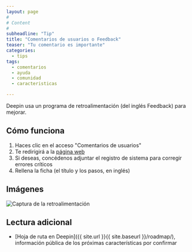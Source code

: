```yaml
---
layout: page
#
# Content
#
subheadline: "Tip"
title: "Comentarios de usuarios o Feedback"
teaser: "Tu comentario es importante"
categories:
  - tips
tags:
  - comentarios
  - ayuda
  - comunidad
  - caracteristicas

---
```


Deepin usa un programa de retroalimentación (del inglés Feedback) para mejorar.

## Cómo funciona

1. Haces clic en el acceso "Comentarios de usuarios"
2. Te redirigirá a la [página web](http://feedback.deepin.org/)
3. Si deseas, concédenos adjuntar el registro de sistema para corregir errores críticos
4. Rellena la ficha (el título y los pasos, en inglés)

## Imágenes
<div class="row">
    <div class="medium-12 columns t30">
    <img src="{{ site.urlimg }}DeepinFeedback.png" alt="Captura de la retroalimentación">
    </div><!-- /.medium-4.columns -->
</div>

## Lectura adicional
* [Hoja de ruta en Deepin]({{ site.url }}{{ site.baseurl }}/roadmap/), información pública de los próximas características por confirmar
